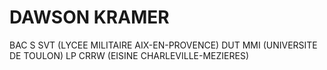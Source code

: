 
# DAWSON KRAMER

BAC S SVT (LYCEE MILITAIRE AIX-EN-PROVENCE)
DUT MMI (UNIVERSITE DE TOULON)
LP CRRW (EISINE CHARLEVILLE-MEZIERES)
